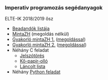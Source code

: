 ### Imperativ programozás segédanyagok

ELTE-IK 2018/2019 ősz

- [Beadandók listája](beadandok.md)
- [MintaZH](mintazh.txt) (megoldás nélkül)
- [Gyakorló mintaZH 1.](gyakorlo1.txt) ([megoldással](gyakorlo1_megoldas.c))
- [Gyakorló mintaZH 2.](gyakorlo2.txt) ([megoldással](gyakorlo2_megoldas.c))
- Néhány C feladat
  - [Jelszótörés](crack)
  - [Kő-papir-olló](rock_paper_scissors)
  - [Láncolt lista](list.c)
- Néhány [Python feladat](python)
